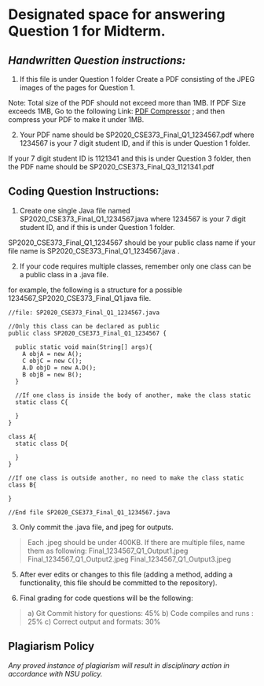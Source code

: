 # **Designated space for answering Question 1 for Midterm.**

## _Handwritten Question instructions:_

1) If this file is under Question 1 folder Create a PDF consisting of the JPEG images of the pages for Question 1.

Note:
Total size of the PDF should not exceed more than 1MB.
If PDF Size exceeds 1MB, Go to the following Link: [PDF Compressor](https://www.ilovepdf.com/compress_pdf) ; and then compress your PDF to make it under 1MB.

2) Your PDF name should be SP2020_CSE373_Final_Q1_1234567.pdf where 1234567 is your 7 digit student ID, and if this is under Question 1 folder.

If your 7 digit student ID is 1121341 and this is under Question 3 folder, then the PDF name should be SP2020_CSE373_Final_Q3_1121341.pdf

## Coding Question Instructions:

1) Create one single Java file named SP2020_CSE373_Final_Q1_1234567.java where 1234567 is your 7 digit student ID, and if this is under Question 1 folder.

SP2020_CSE373_Final_Q1_1234567 should be your public class name if your file name is SP2020_CSE373_Final_Q1_1234567.java .

2) If your code requires multiple classes, remember only one class can be a public class in a .java file.

for example, the following is a structure for a possible 1234567_SP2020_CSE373_Final_Q1.java file.

```
//file: SP2020_CSE373_Final_Q1_1234567.java

//Only this class can be declared as public
public class SP2020_CSE373_Final_Q1_1234567 {

  public static void main(String[] args){
    A objA = new A();
    C objC = new C();
    A.D objD = new A.D();
    B objB = new B();
  }

  //If one class is inside the body of another, make the class static
  static class C{

  }
}

class A{
  static class D{

  }
}

//If one class is outside another, no need to make the class static
class B{

}

//End file SP2020_CSE373_Final_Q1_1234567.java
```

3) Only commit the .java file, and jpeg for outputs.
> Each .jpeg should be under 400KB. If there are multiple files, name them as following:
Final_1234567_Q1_Output1.jpeg
Final_1234567_Q1_Output2.jpeg
Final_1234567_Q1_Output3.jpeg


5) After ever edits or changes to this file (adding a method, adding a functionality, this file should be committed to the repository).

6) Final grading for code questions will be the following:
> a) Git Commit history for questions: 45%
> b) Code compiles and runs : 25%
> c) Correct output and formats: 30%

## Plagiarism Policy
_Any proved instance of plagiarism will result in disciplinary action in accordance with NSU policy._
